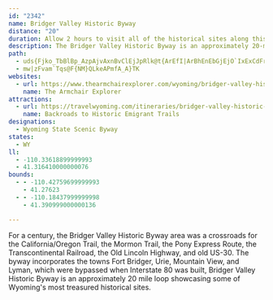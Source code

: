 ```yaml
---
id: "2342"
name: Bridger Valley Historic Byway
distance: "20"
duration: Allow 2 hours to visit all of the historical sites along this byway.
description: The Bridger Valley Historic Byway is an approximately 20-mile loop showcasing some of Wyoming's most treasured historical sites that were bypassed by I-80.
path:
  - uds{Fjko_TbBlBp_AzpAjvAxnBvClEjJpRlk@t{ArEfI|ArBhEnEbGjEjO`IxExCdFrEbg@pm@zBxC|j@tq@hD|FxAfDfA~CtBhJh@hERdDF~BBrkAE`NNrb@Cz_@BxAH|@j@z@f@Pxc@ElKJlEXvEdArDnB~ApA|BxB`CfDhBlDd@pAnAnFb@|CTzDN`FPlMAbrAFjeA[b[HpU?pOUrTHfiAIvx@NlkAErh@ItCi@vFyBvHmCjI_B`EkFtPuU`q@cDhGg@rAa@|Bg@`Ec\huAIF_@jBi@dHcBf`@KnE}@~Hy@zE
  - mw|zFvam`Tqs@F{NM}QLkeAPmfA_A}TK
websites:
  - url: https://www.thearmchairexplorer.com/wyoming/bridger-valley-historic-byway.php
    name: The Armchair Explorer
attractions:
  - url: https://travelwyoming.com/itineraries/bridger-valley-historic-byway/
    name: Backroads to Historic Emigrant Trails
designations:
  - Wyoming State Scenic Byway
states:
  - WY
ll:
  - -110.33618899999993
  - 41.316410000000076
bounds:
  - - -110.42759699999993
    - 41.27623
  - - -110.18437999999998
    - 41.390999000000136

---
```


For a century, the Bridger Valley Historic Byway area was a crossroads for the California/Oregon Trail, the Mormon Trail, the Pony Express Route, the Transcontinental Railroad,  the Old Lincoln Highway, and old US-30.  The byway incorporates the towns Fort Bridger, Urie, Mountain View, and Lyman, which were bypassed when Interstate 80 was built, Bridger Valley Historic Byway is an approximately 20 mile loop showcasing some of Wyoming's most treasured historical sites.
